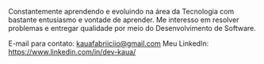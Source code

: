 Constantemente aprendendo e evoluindo na área da Tecnologia com bastante entusiasmo e vontade de aprender. 
Me interesso em resolver problemas e entregar qualidade por meio do Desenvolvimento de Software.

E-mail para contato: kauafabriiciio@gmail.com
Meu LinkedIn: https://www.linkedin.com/in/dev-kaua/
